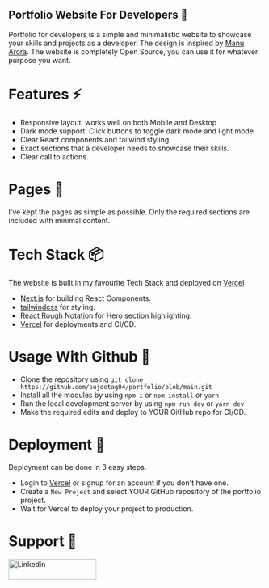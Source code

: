 ## Portfolio Website For Developers 💯


Portfolio for developers is a simple and minimalistic website to showcase your skills and projects as a developer. The design is inspired by [Manu Arora](https://manuarora.in/). The website is completely Open Source, you can use it for whatever purpose you want.

# Features ⚡️

- Responsive layout, works well on both Mobile and Desktop
- Dark mode support. Click buttons to toggle dark mode and light mode.
- Clear React components and tailwind styling.
- Exact sections that a developer needs to showcase their skills.
- Clear call to actions.

# Pages 📝

I've kept the pages as simple as possible. Only the required sections are included with minimal content.

# Tech Stack 📦️ 
The website is built in my favourite Tech Stack and deployed on [Vercel](https://vercel.com)

- [Next.js](https://nextjs.org) for building React Components.
- [tailwindcss](https://tailwindcss.com) for styling.
- [React Rough Notation](https://roughnotation.com) for Hero section highlighting.
- [Vercel](https://vercel.com) for deployments and CI/CD.

# Usage With Github 🔨

- Clone the repository using `git clone https://github.com/sujeetag04/portfolio/blob/main.git`
- Install all the modules by using `npm i` or `npm install` or `yarn`
- Run the local development server by using `npm run dev` or `yarn dev`
- Make the required edits and deploy to YOUR GitHub repo for CI/CD.

# Deployment 🚀

Deployment can be done in 3 easy steps.

- Login to [Vercel](https://vercel.com) or signup for an account if you don't have one.
- Create a `New Project` and select YOUR GitHub repository of the portfolio project.
- Wait for Vercel to deploy your project to production.



# Support 🎁

<a href="https://www.linkedin.com/in/risman-hidayatulloh/" target="_blank"><img src="https://cdn.buymeacoffee.com/buttons/default-orange.png" alt="Linkedin" height="41" width="174"></a>